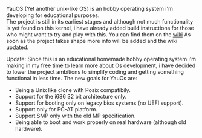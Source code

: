 YauOS (Yet another unix-like OS) is an hobby operating system i'm developing for educational purposes.   
The project is still in its earliest stages and although not much functionality is yet found on this kernel, i have already added build instructions for those who might want to try and play with this.
You can find them on the [wiki](https://github.com/schiavonedimitri/yauos/wiki/Build-Instructions)
As soon as the project takes shape more info will be added and the wiki updated.

Update: Since this is an educational homemade hobby operating system i'm making in my free time to learn more about Os development, i have decided to lower the project ambitions to simplify coding and getting something functional in less time.
The new goals for YauOs are:
- Being a Unix like clone with Posix compatibily.
- Support for the i686 32 bit architecture only.
- Support for booting only on legacy bios systems (no UEFI support).
- Support only for PC-AT platform.
- Support SMP only with the old MP specification.
- Being able to boot and work properly on real hardware (although old hardware).
